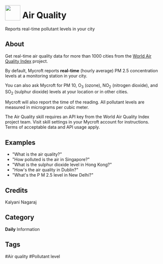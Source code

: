 # <img src="https://raw.githack.com/FortAwesome/Font-Awesome/master/svgs/solid/smog.svg" card_color="#6C7A89" width="50" height="50" style="vertical-align:bottom"/> Air Quality
Reports real-time pollutant levels in your city

## About
Get real-time air quality data for more than 1000 cities from the [World Air Quality Index](https://aqicn.org/) project. 

By default, Mycroft reports **real-time** (hourly average) PM 2.5 concentration levels at a monitoring station in your city.

You can also ask Mycroft for PM 10, O<sub>3</sub> (ozone), NO<sub>2</sub> (nitrogen dioxide), and SO<sub>2</sub> (sulphur dioxide) levels at your location or in other cities.

Mycroft will also report the time of the reading. All pollutant levels are measured in micrograms per cubic meter.

The Air Quality skill requires an API key from the World Air Quality Index project team. Visit skill settings in your Mycroft account for instructions. Terms of acceptable data and API usage apply.  

## Examples
* "What is the air quality?"
* "How polluted is the air in Singapore?"
* "What is the sulphur dioxide level in Hong Kong?"
* "How's the air quality in Dublin?"
* "What's the P M 2.5 level in New Delhi?"

## Credits
Kalyani Nagaraj

## Category
**Daily**
Information

## Tags
#Air quality
#Pollutant level
